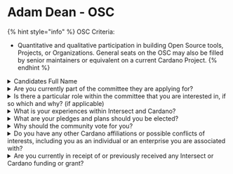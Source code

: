 # Adam Dean - OSC

{% hint style="info" %}
OSC Criteria:&#x20;

* Quantitative and qualitative participation in building Open Source tools, Projects, or Organizations. General seats on the OSC may also be filled by senior maintainers or equivalent on a current Cardano Project.
{% endhint %}

<details>

<summary>Candidates Full Name</summary>

Adam Dean

</details>



<details>

<summary>Are you currently part of the committee they are applying for?</summary>

Yes

</details>



<details>

<summary>Is there a particular role within the committee that you are interested in, if so which and why? (if applicable)</summary>

I am not seeking a particular role on the Open Source Committee.

</details>



<details>

<summary>What is your experiences within Intersect and Cardano?</summary>

I have been a member of the Cardano Community since 2019 during the ITN and HTN phases where I was a stake pool operator, eventually running an NFT/Token minting platform (Buffy Bot), and then moving into community event organization and planning (cNFTcon, NFTxLV). Through it all I have contributed to the open source and developer ecosystem of Cardano where, when, and how I could.

</details>



<details>

<summary>What are your pledges and plans should you be elected?</summary>

I would like to continue to drive the Cardano Open Source ecosystem to see wider and easier community participation in core maintenance and development metrics.

</details>



<details>

<summary>Why should the community vote for you?</summary>

I am one of the few individuals with previous experience being part of the committee and have a long history of developing open source tools in the Cardano ecosystem. I believe that my knowledge and contributions as a community member can help to open avenues for contribution and participation from the wider ecosystem beyond the "founding entities" to ensure a healthy and robust open source ecosystem exists around Cardano and specifically related to the Intersect-managed repositories and technologies.

</details>



<details>

<summary>Do you have any other Cardano affiliations or possible conflicts of interests, including you as an individual or an enterprise you are associated with?</summary>

I work for myself as an independent consultant and do advise or speak with numerous teams. I am a founding member and equity holder for DripDropz, LLC.

</details>



<details>

<summary>Are you currently in receipt of or previously received any Intersect or Cardano funding or grant?</summary>

I have received grants from Intersect to hold both membership and governance-related workshops and have received grants from Project Catalyst in the past to support some of my open source projects including: GateKeeper, CIP-88, Cardano Mercury, and others.

</details>

